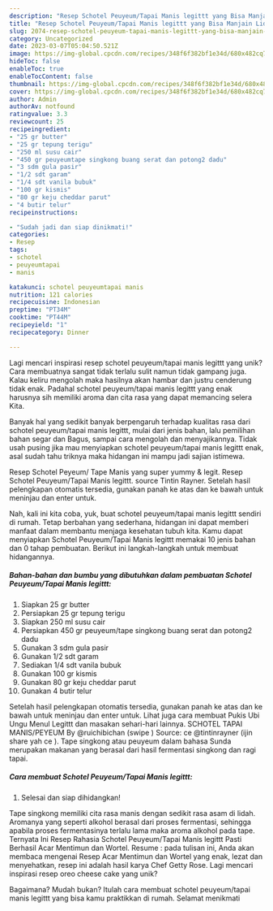 ```yaml
---
description: "Resep Schotel Peuyeum/Tapai Manis legittt yang Bisa Manjain Lidah"
title: "Resep Schotel Peuyeum/Tapai Manis legittt yang Bisa Manjain Lidah"
slug: 2074-resep-schotel-peuyeum-tapai-manis-legittt-yang-bisa-manjain-lidah
category: Uncategorized
date: 2023-03-07T05:04:50.521Z
image: https://img-global.cpcdn.com/recipes/348f6f382bf1e34d/680x482cq70/schotel-peuyeumtapai-manis-legittt-foto-resep-utama.jpg
hideToc: false
enableToc: true
enableTocContent: false
thumbnail: https://img-global.cpcdn.com/recipes/348f6f382bf1e34d/680x482cq70/schotel-peuyeumtapai-manis-legittt-foto-resep-utama.jpg
cover: https://img-global.cpcdn.com/recipes/348f6f382bf1e34d/680x482cq70/schotel-peuyeumtapai-manis-legittt-foto-resep-utama.jpg
author: Admin
authorAv: notfound
ratingvalue: 3.3
reviewcount: 25
recipeingredient:
- "25 gr butter"
- "25 gr tepung terigu"
- "250 ml susu cair"
- "450 gr peuyeumtape singkong buang serat dan potong2 dadu"
- "3 sdm gula pasir"
- "1/2 sdt garam"
- "1/4 sdt vanila bubuk"
- "100 gr kismis"
- "80 gr keju cheddar parut"
- "4 butir telur"
recipeinstructions:

- "Sudah jadi dan siap dinikmati!"
categories:
- Resep
tags:
- schotel
- peuyeumtapai
- manis

katakunci: schotel peuyeumtapai manis 
nutrition: 121 calories
recipecuisine: Indonesian
preptime: "PT34M"
cooktime: "PT44M"
recipeyield: "1"
recipecategory: Dinner

---
```





Lagi mencari inspirasi resep schotel peuyeum/tapai manis legittt yang unik? Cara membuatnya sangat tidak terlalu sulit namun tidak gampang juga. Kalau keliru mengolah maka hasilnya akan hambar dan justru cenderung tidak enak. Padahal schotel peuyeum/tapai manis legittt yang enak harusnya sih memiliki aroma dan cita rasa yang dapat memancing selera Kita.





Banyak hal yang sedikit banyak berpengaruh terhadap kualitas rasa dari schotel peuyeum/tapai manis legittt, mulai dari jenis bahan, lalu pemilihan bahan segar dan Bagus, sampai cara mengolah dan menyajikannya. Tidak usah pusing jika mau menyiapkan schotel peuyeum/tapai manis legittt enak,      asal sudah tahu triknya maka hidangan ini mampu jadi sajian istimewa.














Resep Schotel Peyeum/ Tape Manis yang super yummy &amp; legit. Resep Schotel Peuyeum/Tapai Manis legittt. source Tintin Rayner. Setelah hasil pelengkapan otomatis tersedia, gunakan panah ke atas dan ke bawah untuk meninjau dan enter untuk.






Nah, kali ini kita coba, yuk, buat schotel peuyeum/tapai manis legittt sendiri di rumah. Tetap berbahan yang sederhana, hidangan ini dapat memberi manfaat dalam membantu menjaga kesehatan tubuh kita. Kamu dapat menyiapkan Schotel Peuyeum/Tapai Manis legittt memakai 10 jenis bahan dan 0 tahap pembuatan. Berikut ini langkah-langkah untuk membuat hidangannya.

<!--inarticleads1-->

##### Bahan-bahan dan bumbu yang dibutuhkan dalam pembuatan Schotel Peuyeum/Tapai Manis legittt:

1. Siapkan 25 gr butter
1. Persiapkan 25 gr tepung terigu
1. Siapkan 250 ml susu cair
1. Persiapkan 450 gr peuyeum/tape singkong buang serat dan potong2 dadu
1. Gunakan 3 sdm gula pasir
1. Gunakan 1/2 sdt garam
1. Sediakan 1/4 sdt vanila bubuk
1. Gunakan 100 gr kismis
1. Gunakan 80 gr keju cheddar parut
1. Gunakan 4 butir telur


Setelah hasil pelengkapan otomatis tersedia, gunakan panah ke atas dan ke bawah untuk meninjau dan enter untuk. Lihat juga cara membuat Pukis Ubi Ungu Menul Legittt dan masakan sehari-hari lainnya. SCHOTEL TAPAI MANIS/PEYEUM By @ruichibichan (swipe ) Source: ce @tintinrayner (ijin share yah ce ). Tape singkong atau peuyeum dalam bahasa Sunda merupakan makanan yang berasal dari hasil fermentasi singkong dan ragi tapai. 

<!--inarticleads2-->

##### Cara membuat Schotel Peuyeum/Tapai Manis legittt:


1. Selesai dan siap dihidangkan!

Tape singkong memiliki cita rasa manis dengan sedikit rasa asam di lidah. Aromanya yang seperti alkohol berasal dari proses fermentasi, sehingga apabila proses fermentasinya terlalu lama maka aroma alkohol pada tape. Ternyata Ini Resep Rahasia Schotel Peuyeum/Tapai Manis legittt Pasti Berhasil Acar Mentimun dan Wortel. Resume : pada tulisan ini, Anda akan membaca mengenai Resep Acar Mentimun dan Wortel yang enak, lezat dan menyehatkan, resep ini adalah hasil karya Chef Getty Rose. Lagi mencari inspirasi resep oreo cheese cake yang unik? 

Bagaimana? Mudah bukan? Itulah cara membuat schotel peuyeum/tapai manis legittt yang bisa kamu praktikkan di rumah. Selamat menikmati
